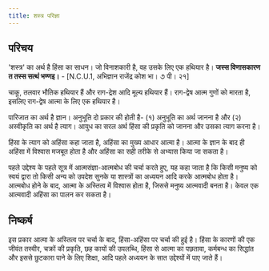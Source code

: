 ```yaml
---
title: शस्त्र परिज्ञा
---
```


## परिचय

'शस्त्र' का अर्थ है हिंसा का साधन। जो विनाशकारी है, वह उसके लिए एक हथियार है। 
**जस्स विणासकारण त तस्स सत्थं भण्णइ।** - [N.C.U.1, अभिज्ञान राजेंद्र कोश भा। ૭ पी। २१]

चाकू, तलवार भौतिक हथियार हैं और राग-द्रेश आदि मूल्य हथियार हैं। राग-द्वेष आत्म गुणों को मारता है, इसलिए राग-द्वेष आत्मा के लिए एक हथियार है।

पारिजात का अर्थ है ज्ञान। अनुभूति दो प्रकार की होती है- (१) अनुभूति का अर्थ जानना है और (२) अस्वीकृति का अर्थ है त्याग। आयुध का सरल अर्थ हिंसा की प्रकृति को जानना और उसका त्याग करना है।

हिंसा के त्याग को अहिंसा कहा जाता है, अहिंसा का मुख्य आधार आत्मा है। आत्मा के ज्ञान के बाद ही अहिंसा में विश्वास मजबूत होता है और अहिंसा का सही तरीके से अभ्यास किया जा सकता है।

पहले उद्देश्य के पहले सूत्र में आत्मसंज्ञा-आत्मबोध की चर्चा करते हुए, यह कहा जाता है कि किसी मनुष्य को स्वयं द्वारा तो किसी अन्य को उपदेश सुनके या शास्त्रों का अध्ययन आदि करके आत्मबोध होता है। आत्मबोध होने के बाद, आत्मा के अस्तित्व में विश्वास होता है, जिससे मनुष्य आत्मवादी बनता है। केवल एक आत्मवादी अहिंसा का पालन कर सकता है। 

## निष्कर्ष

इस प्रकार आत्मा के अस्तित्व पर चर्चा के बाद, हिंसा-अहिंसा पर चर्चा की हुई है। हिंसा के कारणों की एक जीवंत तस्वीर, चक्रों की प्रकृति, छह कायों की उपलब्धि, हिंसा से आत्मा का पछतावा, कर्मबन्ध का सिद्धांत और इससे छुटकारा पाने के लिए शिक्षा, आदि पहले अध्ययन के सात उद्देश्यों में पाए जाते हैं।